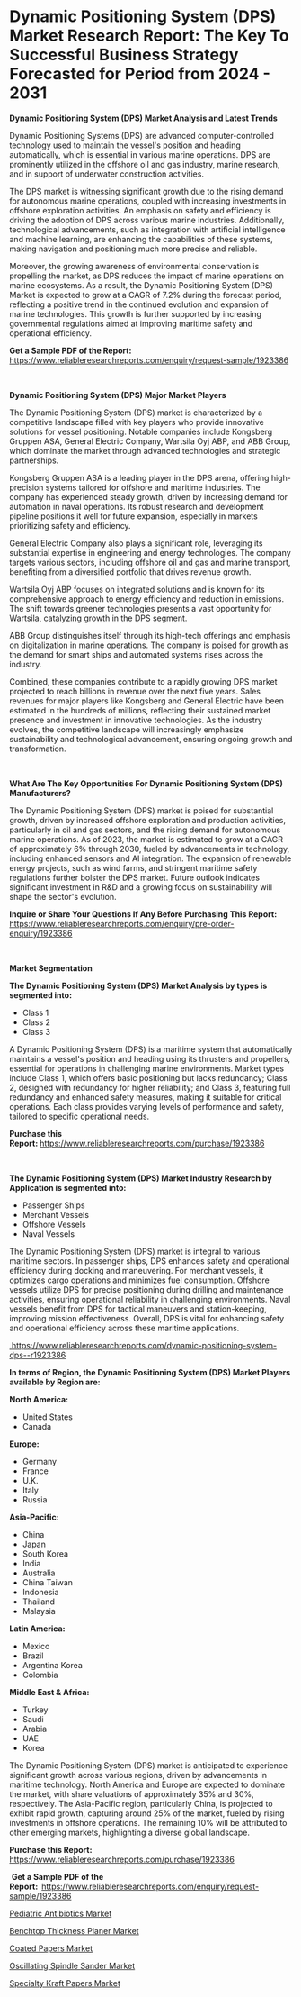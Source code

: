 <p><h1>Dynamic Positioning System (DPS) Market Research Report: The Key To Successful Business Strategy Forecasted for Period from 2024 - 2031</h1></p><p><strong>Dynamic Positioning System (DPS) Market Analysis and Latest Trends</strong></p>
<p><p>Dynamic Positioning Systems (DPS) are advanced computer-controlled technology used to maintain the vessel's position and heading automatically, which is essential in various marine operations. DPS are prominently utilized in the offshore oil and gas industry, marine research, and in support of underwater construction activities. </p><p>The DPS market is witnessing significant growth due to the rising demand for autonomous marine operations, coupled with increasing investments in offshore exploration activities. An emphasis on safety and efficiency is driving the adoption of DPS across various marine industries. Additionally, technological advancements, such as integration with artificial intelligence and machine learning, are enhancing the capabilities of these systems, making navigation and positioning much more precise and reliable.</p><p>Moreover, the growing awareness of environmental conservation is propelling the market, as DPS reduces the impact of marine operations on marine ecosystems. As a result, the Dynamic Positioning System (DPS) Market is expected to grow at a CAGR of 7.2% during the forecast period, reflecting a positive trend in the continued evolution and expansion of marine technologies. This growth is further supported by increasing governmental regulations aimed at improving maritime safety and operational efficiency.</p></p>
<p><strong>Get a Sample PDF of the Report:&nbsp;</strong> <a href="https://www.reliableresearchreports.com/enquiry/request-sample/1923386?utm_campaign=116&utm_medium=2&utm_source=Github&utm_content=ia&utm_term=24102024&utm_id=dynamic-positioning-system-dps">https://www.reliableresearchreports.com/enquiry/request-sample/1923386</a></p>
<p>&nbsp;</p>
<p><strong>Dynamic Positioning System (DPS) Major Market Players</strong></p>
<p><p>The Dynamic Positioning System (DPS) market is characterized by a competitive landscape filled with key players who provide innovative solutions for vessel positioning. Notable companies include Kongsberg Gruppen ASA, General Electric Company, Wartsila Oyj ABP, and ABB Group, which dominate the market through advanced technologies and strategic partnerships.</p><p>Kongsberg Gruppen ASA is a leading player in the DPS arena, offering high-precision systems tailored for offshore and maritime industries. The company has experienced steady growth, driven by increasing demand for automation in naval operations. Its robust research and development pipeline positions it well for future expansion, especially in markets prioritizing safety and efficiency.</p><p>General Electric Company also plays a significant role, leveraging its substantial expertise in engineering and energy technologies. The company targets various sectors, including offshore oil and gas and marine transport, benefiting from a diversified portfolio that drives revenue growth.</p><p>Wartsila Oyj ABP focuses on integrated solutions and is known for its comprehensive approach to energy efficiency and reduction in emissions. The shift towards greener technologies presents a vast opportunity for Wartsila, catalyzing growth in the DPS segment.</p><p>ABB Group distinguishes itself through its high-tech offerings and emphasis on digitalization in marine operations. The company is poised for growth as the demand for smart ships and automated systems rises across the industry.</p><p>Combined, these companies contribute to a rapidly growing DPS market projected to reach billions in revenue over the next five years. Sales revenues for major players like Kongsberg and General Electric have been estimated in the hundreds of millions, reflecting their sustained market presence and investment in innovative technologies. As the industry evolves, the competitive landscape will increasingly emphasize sustainability and technological advancement, ensuring ongoing growth and transformation.</p></p>
<p>&nbsp;</p>
<p><strong>What Are The Key Opportunities For Dynamic Positioning System (DPS) Manufacturers?</strong></p>
<p><p>The Dynamic Positioning System (DPS) market is poised for substantial growth, driven by increased offshore exploration and production activities, particularly in oil and gas sectors, and the rising demand for autonomous marine operations. As of 2023, the market is estimated to grow at a CAGR of approximately 6% through 2030, fueled by advancements in technology, including enhanced sensors and AI integration. The expansion of renewable energy projects, such as wind farms, and stringent maritime safety regulations further bolster the DPS market. Future outlook indicates significant investment in R&D and a growing focus on sustainability will shape the sector's evolution.</p></p>
<p><strong>Inquire or Share Your Questions If Any Before Purchasing This Report:</strong> <a href="https://www.reliableresearchreports.com/enquiry/pre-order-enquiry/1923386?utm_campaign=116&utm_medium=2&utm_source=Github&utm_content=ia&utm_term=24102024&utm_id=dynamic-positioning-system-dps">https://www.reliableresearchreports.com/enquiry/pre-order-enquiry/1923386</a></p>
<p>&nbsp;</p>
<p><strong>Market Segmentation</strong></p>
<p><strong>The Dynamic Positioning System (DPS) Market Analysis by types is segmented into:</strong></p>
<p><ul><li>Class 1</li><li>Class 2</li><li>Class 3</li></ul></p>
<p><p>A Dynamic Positioning System (DPS) is a maritime system that automatically maintains a vessel's position and heading using its thrusters and propellers, essential for operations in challenging marine environments. Market types include Class 1, which offers basic positioning but lacks redundancy; Class 2, designed with redundancy for higher reliability; and Class 3, featuring full redundancy and enhanced safety measures, making it suitable for critical operations. Each class provides varying levels of performance and safety, tailored to specific operational needs.</p></p>
<p><strong>Purchase this Report:&nbsp;</strong><a href="https://www.reliableresearchreports.com/purchase/1923386?utm_campaign=116&utm_medium=2&utm_source=Github&utm_content=ia&utm_term=24102024&utm_id=dynamic-positioning-system-dps">https://www.reliableresearchreports.com/purchase/1923386</a></p>
<p>&nbsp;</p>
<p><strong>The Dynamic Positioning System (DPS) Market Industry Research by Application is segmented into:</strong></p>
<p><ul><li>Passenger Ships</li><li>Merchant Vessels</li><li>Offshore Vessels</li><li>Naval Vessels</li></ul></p>
<p><p>The Dynamic Positioning System (DPS) market is integral to various maritime sectors. In passenger ships, DPS enhances safety and operational efficiency during docking and maneuvering. For merchant vessels, it optimizes cargo operations and minimizes fuel consumption. Offshore vessels utilize DPS for precise positioning during drilling and maintenance activities, ensuring operational reliability in challenging environments. Naval vessels benefit from DPS for tactical maneuvers and station-keeping, improving mission effectiveness. Overall, DPS is vital for enhancing safety and operational efficiency across these maritime applications.</p></p>
<p><a href="https://www.reliableresearchreports.com/dynamic-positioning-system-dps--r1923386?utm_campaign=116&utm_medium=2&utm_source=Github&utm_content=ia&utm_term=24102024&utm_id=dynamic-positioning-system-dps">&nbsp;https://www.reliableresearchreports.com/dynamic-positioning-system-dps--r1923386</a></p>
<p><strong>In terms of Region, the Dynamic Positioning System (DPS) Market Players available by Region are:</strong></p>
<p>
    <p> <strong> North America: </strong>
        <ul>
            <li>United States</li>
            <li>Canada</li>
        </ul>
        </p> 
    <p> <strong> Europe: </strong>
        <ul>
            <li>Germany</li>
            <li>France</li>
            <li>U.K.</li>
            <li>Italy</li>
            <li>Russia</li>
        </ul>
        </p> 
    <p> <strong> Asia-Pacific: </strong>
        <ul>
            <li>China</li>
            <li>Japan</li>
            <li>South Korea</li>
            <li>India</li>
            <li>Australia</li>
            <li>China Taiwan</li>
            <li>Indonesia</li>
            <li>Thailand</li>
            <li>Malaysia</li>
        </ul>
        </p> 
    <p> <strong> Latin America: </strong>
        <ul>
            <li>Mexico</li>
            <li>Brazil</li>
            <li>Argentina Korea</li>
            <li>Colombia</li>
        </ul>
        </p> 
    <p> <strong> Middle East & Africa: </strong>
        <ul>
            <li>Turkey</li>
            <li>Saudi</li>
            <li>Arabia</li>
            <li>UAE</li>
            <li>Korea</li>
        </ul>
    </p>
    </p>
<p><p>The Dynamic Positioning System (DPS) market is anticipated to experience significant growth across various regions, driven by advancements in maritime technology. North America and Europe are expected to dominate the market, with share valuations of approximately 35% and 30%, respectively. The Asia-Pacific region, particularly China, is projected to exhibit rapid growth, capturing around 25% of the market, fueled by rising investments in offshore operations. The remaining 10% will be attributed to other emerging markets, highlighting a diverse global landscape.</p></p>
<p><strong>Purchase this Report: </strong><a href="https://www.reliableresearchreports.com/purchase/1923386?utm_campaign=116&utm_medium=2&utm_source=Github&utm_content=ia&utm_term=24102024&utm_id=dynamic-positioning-system-dps">https://www.reliableresearchreports.com/purchase/1923386</a></p>
<p>&nbsp;<strong>Get a Sample PDF of the Report:&nbsp;&nbsp;</strong><a href="https://www.reliableresearchreports.com/enquiry/request-sample/1923386?utm_campaign=116&utm_medium=2&utm_source=Github&utm_content=ia&utm_term=24102024&utm_id=dynamic-positioning-system-dps">https://www.reliableresearchreports.com/enquiry/request-sample/1923386</a></p>
<p><strong></strong></p>
<p><p><a href="https://www.linkedin.com/pulse/investment-opportunities-pediatric-antibiotics-sector-risk-analysis-yodzf?utm_campaign=116&utm_medium=2&utm_source=Github&utm_content=ia&utm_term=24102024&utm_id=dynamic-positioning-system-dps">Pediatric Antibiotics Market</a></p><p><a href="https://issuu.com/reportprime-2/docs/benchtop-thickness-planer-market-si_939e84faf33e36?utm_campaign=116&utm_medium=2&utm_source=Github&utm_content=ia&utm_term=24102024&utm_id=dynamic-positioning-system-dps">Benchtop Thickness Planer Market</a></p><p><a href="https://github.com/AlbertGonzalez266/Market-Research-Report-List-1/blob/main/coated-papers-market.md?utm_campaign=116&utm_medium=2&utm_source=Github&utm_content=ia&utm_term=24102024&utm_id=dynamic-positioning-system-dps">Coated Papers Market</a></p><p><a href="https://issuu.com/reportprime-2/docs/oscillating-spindle-sander-market-s_e5fdd57e324310?utm_campaign=116&utm_medium=2&utm_source=Github&utm_content=ia&utm_term=24102024&utm_id=dynamic-positioning-system-dps">Oscillating Spindle Sander Market</a></p><p><a href="https://github.com/JavierDDowns/Market-Research-Report-List-1/blob/main/specialty-kraft-papers-market.md?utm_campaign=116&utm_medium=2&utm_source=Github&utm_content=ia&utm_term=24102024&utm_id=dynamic-positioning-system-dps">Specialty Kraft Papers Market</a></p></p>